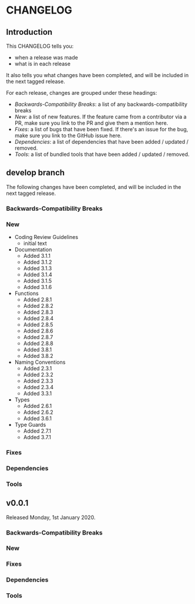 # CHANGELOG

## Introduction

This CHANGELOG tells you:

* when a release was made
* what is in each release

It also tells you what changes have been completed, and will be included in the next tagged release.

For each release, changes are grouped under these headings:

* _Backwards-Compatibility Breaks_: a list of any backwards-compatibility breaks
* _New_: a list of new features. If the feature came from a contributor via a PR, make sure you link to the PR and give them a mention here.
* _Fixes_: a list of bugs that have been fixed. If there's an issue for the bug, make sure you link to the GitHub issue here.
* _Dependencies_: a list of dependencies that have been added / updated / removed.
* _Tools_: a list of bundled tools that have been added / updated / removed.

## develop branch

The following changes have been completed, and will be included in the next tagged release.

### Backwards-Compatibility Breaks

### New

- Coding Review Guidelines
  - initial text
- Documentation
  - Added 3.1.1
  - Added 3.1.2
  - Added 3.1.3
  - Added 3.1.4
  - Added 3.1.5
  - Added 3.1.6
- Functions
  - Added 2.8.1
  - Added 2.8.2
  - Added 2.8.3
  - Added 2.8.4
  - Added 2.8.5
  - Added 2.8.6
  - Added 2.8.7
  - Added 2.8.8
  - Added 3.8.1
  - Added 3.8.2
- Naming Conventions
  - Added 2.3.1
  - Added 2.3.2
  - Added 2.3.3
  - Added 2.3.4
  - Added 3.3.1
- Types
  - Added 2.6.1
  - Added 2.6.2
  - Added 3.6.1
- Type Guards
  - Added 2.7.1
  - Added 3.7.1

### Fixes

### Dependencies

### Tools

## v0.0.1

Released Monday, 1st January 2020.

### Backwards-Compatibility Breaks

### New

### Fixes

### Dependencies

### Tools

